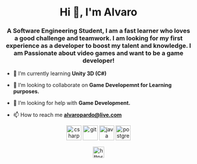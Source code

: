 <h1 align="center">Hi 👋, I'm Alvaro</h1>
<h3 align="center">A Software Engineering Student, I am a fast learner who loves a good challenge and teamwork. I am looking for my first experience as a developer to boost my talent and knowledge. I am Passionate about video games and want to be a game developer!</h3>

- 🌱 I’m currently learning **Unity 3D (C#)**

- 👯 I’m looking to collaborate on **Game Developemnt for Learning purposes.**

- 🤝 I’m looking for help with **Game Development.**

- 📫 How to reach me **alvaropardo@live.com**

<p align="center"><img src="https://devicons.github.io/devicon/devicon.git/icons/csharp/csharp-original.svg" alt="csharp" width="40" height="40"/> <img src="https://www.vectorlogo.zone/logos/git-scm/git-scm-icon.svg" alt="git" width="40" height="40"/> <img src="https://devicons.github.io/devicon/devicon.git/icons/java/java-original-wordmark.svg" alt="java" width="40" height="40"/> <img src="https://devicons.github.io/devicon/devicon.git/icons/postgresql/postgresql-original-wordmark.svg" alt="postgresql" width="40" height="40"/></p><p align="center">
<a href="https://linkedin.com/in/https://www.linkedin.com/in/alvaro-pardo-miramontes" target="blank"><img align="center" src="https://cdn.jsdelivr.net/npm/simple-icons@3.0.1/icons/linkedin.svg" alt="https://www.linkedin.com/in/alvaro-pardo-miramontes" height="30" width="30" /></a>
</p>
